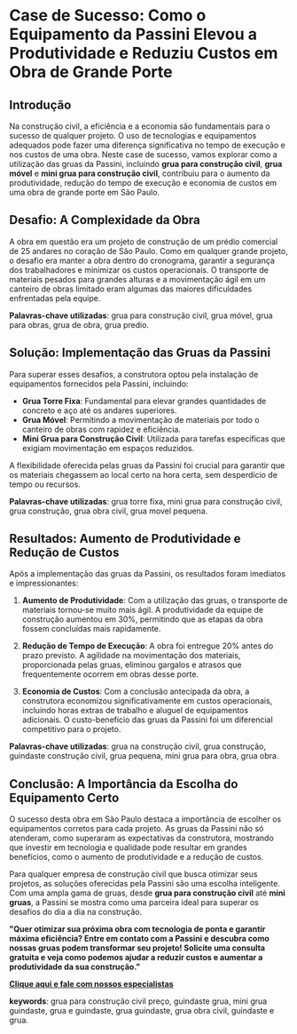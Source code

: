 # Case de Sucesso: Como o Equipamento da Passini Elevou a Produtividade e Reduziu Custos em Obra de Grande Porte

## Introdução

Na construção civil, a eficiência e a economia são fundamentais para o sucesso de qualquer projeto. O uso de tecnologias e equipamentos adequados pode fazer uma diferença significativa no tempo de execução e nos custos de uma obra. Neste case de sucesso, vamos explorar como a utilização das gruas da Passini, incluindo **grua para construção civil**, **grua móvel** e **mini grua para construção civil**, contribuiu para o aumento da produtividade, redução do tempo de execução e economia de custos em uma obra de grande porte em São Paulo.

## Desafio: A Complexidade da Obra

A obra em questão era um projeto de construção de um prédio comercial de 25 andares no coração de São Paulo. Como em qualquer grande projeto, o desafio era manter a obra dentro do cronograma, garantir a segurança dos trabalhadores e minimizar os custos operacionais. O transporte de materiais pesados para grandes alturas e a movimentação ágil em um canteiro de obras limitado eram algumas das maiores dificuldades enfrentadas pela equipe.

**Palavras-chave utilizadas**: grua para construção civil, grua móvel, grua para obras, grua de obra, grua predio.

## Solução: Implementação das Gruas da Passini

Para superar esses desafios, a construtora optou pela instalação de equipamentos fornecidos pela Passini, incluindo:

- **Grua Torre Fixa**: Fundamental para elevar grandes quantidades de concreto e aço até os andares superiores.
- **Grua Móvel**: Permitindo a movimentação de materiais por todo o canteiro de obras com rapidez e eficiência.
- **Mini Grua para Construção Civil**: Utilizada para tarefas específicas que exigiam movimentação em espaços reduzidos.

A flexibilidade oferecida pelas gruas da Passini foi crucial para garantir que os materiais chegassem ao local certo na hora certa, sem desperdício de tempo ou recursos.

**Palavras-chave utilizadas**: grua torre fixa, mini grua para construção civil, grua construção, grua obra civil, grua movel pequena.

## Resultados: Aumento de Produtividade e Redução de Custos

Após a implementação das gruas da Passini, os resultados foram imediatos e impressionantes:

1. **Aumento de Produtividade**: Com a utilização das gruas, o transporte de materiais tornou-se muito mais ágil. A produtividade da equipe de construção aumentou em 30%, permitindo que as etapas da obra fossem concluídas mais rapidamente.

2. **Redução de Tempo de Execução**: A obra foi entregue 20% antes do prazo previsto. A agilidade na movimentação dos materiais, proporcionada pelas gruas, eliminou gargalos e atrasos que frequentemente ocorrem em obras desse porte.

3. **Economia de Custos**: Com a conclusão antecipada da obra, a construtora economizou significativamente em custos operacionais, incluindo horas extras de trabalho e aluguel de equipamentos adicionais. O custo-benefício das gruas da Passini foi um diferencial competitivo para o projeto.

**Palavras-chave utilizadas**: grua na construção civil, grua construção, guindaste construção civil, grua pequena, mini grua para obra, grua obra.

## Conclusão: A Importância da Escolha do Equipamento Certo

O sucesso desta obra em São Paulo destaca a importância de escolher os equipamentos corretos para cada projeto. As gruas da Passini não só atenderam, como superaram as expectativas da construtora, mostrando que investir em tecnologia e qualidade pode resultar em grandes benefícios, como o aumento de produtividade e a redução de custos.

Para qualquer empresa de construção civil que busca otimizar seus projetos, as soluções oferecidas pela Passini são uma escolha inteligente. Com uma ampla gama de gruas, desde **grua para construção civil** até **mini gruas**, a Passini se mostra como uma parceira ideal para superar os desafios do dia a dia na construção.

**"Quer otimizar sua próxima obra com tecnologia de ponta e garantir máxima eficiência? Entre em contato com a Passini e descubra como nossas gruas podem transformar seu projeto! Solicite uma consulta gratuita e veja como podemos ajudar a reduzir custos e aumentar a produtividade da sua construção."**

[**Clique aqui e fale com nossos especialistas**](https://passiniequipamentos.com.br/contato)

**keywords**: grua para construção civil preço, guindaste grua, mini grua guindaste, grua e guindaste, grua guindaste, grua obra civil, guindaste e grua.
